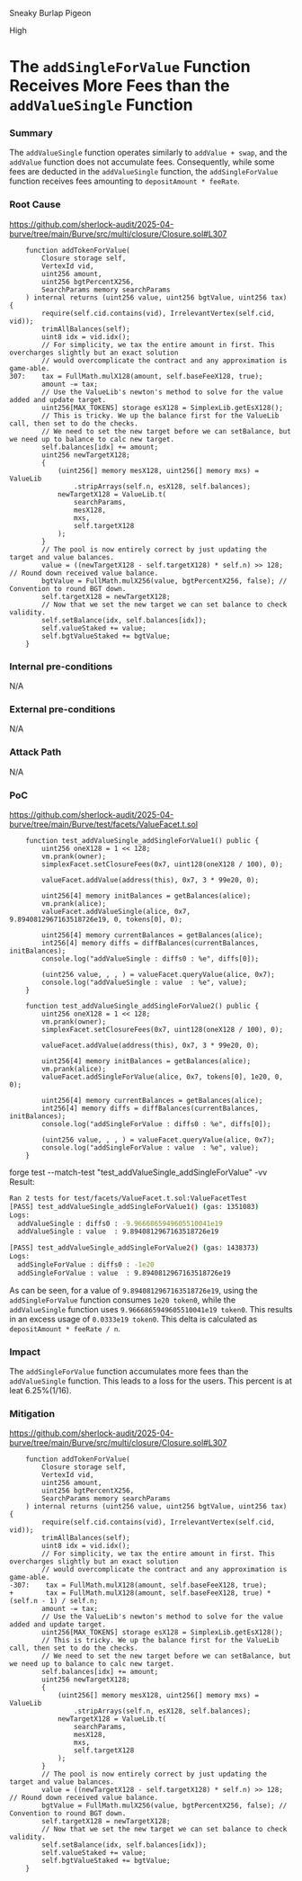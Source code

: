 Sneaky Burlap Pigeon

High

# The `addSingleForValue` Function Receives More Fees than the `addValueSingle` Function


### Summary
The `addValueSingle` function operates similarly to `addValue + swap`, and the `addValue` function does not accumulate fees. Consequently, while some fees are deducted in the `addValueSingle` function, the `addSingleForValue` function receives fees amounting to `depositAmount * feeRate`.

### Root Cause
https://github.com/sherlock-audit/2025-04-burve/tree/main/Burve/src/multi/closure/Closure.sol#L307
```solidity
    function addTokenForValue(
        Closure storage self,
        VertexId vid,
        uint256 amount,
        uint256 bgtPercentX256,
        SearchParams memory searchParams
    ) internal returns (uint256 value, uint256 bgtValue, uint256 tax) {
        require(self.cid.contains(vid), IrrelevantVertex(self.cid, vid));
        trimAllBalances(self);
        uint8 idx = vid.idx();
        // For simplicity, we tax the entire amount in first. This overcharges slightly but an exact solution
        // would overcomplicate the contract and any approximation is game-able.
307:    tax = FullMath.mulX128(amount, self.baseFeeX128, true);
        amount -= tax;
        // Use the ValueLib's newton's method to solve for the value added and update target.
        uint256[MAX_TOKENS] storage esX128 = SimplexLib.getEsX128();
        // This is tricky. We up the balance first for the ValueLib call, then set to do the checks.
        // We need to set the new target before we can setBalance, but we need up to balance to calc new target.
        self.balances[idx] += amount;
        uint256 newTargetX128;
        {
            (uint256[] memory mesX128, uint256[] memory mxs) = ValueLib
                .stripArrays(self.n, esX128, self.balances);
            newTargetX128 = ValueLib.t(
                searchParams,
                mesX128,
                mxs,
                self.targetX128
            );
        }
        // The pool is now entirely correct by just updating the target and value balances.
        value = ((newTargetX128 - self.targetX128) * self.n) >> 128; // Round down received value balance.
        bgtValue = FullMath.mulX256(value, bgtPercentX256, false); // Convention to round BGT down.
        self.targetX128 = newTargetX128;
        // Now that we set the new target we can set balance to check validity.
        self.setBalance(idx, self.balances[idx]);
        self.valueStaked += value;
        self.bgtValueStaked += bgtValue;
    }
```

### Internal pre-conditions
N/A

### External pre-conditions
N/A

### Attack Path
N/A

### PoC
https://github.com/sherlock-audit/2025-04-burve/tree/main/Burve/test/facets/ValueFacet.t.sol
```solidity
    function test_addValueSingle_addSingleForValue1() public {
        uint256 oneX128 = 1 << 128;
        vm.prank(owner);
        simplexFacet.setClosureFees(0x7, uint128(oneX128 / 100), 0);
        
        valueFacet.addValue(address(this), 0x7, 3 * 99e20, 0);

        uint256[4] memory initBalances = getBalances(alice);
        vm.prank(alice);
        valueFacet.addValueSingle(alice, 0x7,  9.8940812967163518726e19, 0, tokens[0], 0);

        uint256[4] memory currentBalances = getBalances(alice);
        int256[4] memory diffs = diffBalances(currentBalances, initBalances);
        console.log("addValueSingle : diffs0 : %e", diffs[0]);

        (uint256 value, , , ) = valueFacet.queryValue(alice, 0x7);
        console.log("addValueSingle : value  : %e", value);
    }
    
    function test_addValueSingle_addSingleForValue2() public {
        uint256 oneX128 = 1 << 128;
        vm.prank(owner);
        simplexFacet.setClosureFees(0x7, uint128(oneX128 / 100), 0);
        
        valueFacet.addValue(address(this), 0x7, 3 * 99e20, 0);

        uint256[4] memory initBalances = getBalances(alice);
        vm.prank(alice);
        valueFacet.addSingleForValue(alice, 0x7, tokens[0], 1e20, 0, 0);

        uint256[4] memory currentBalances = getBalances(alice);
        int256[4] memory diffs = diffBalances(currentBalances, initBalances);
        console.log("addSingleForValue : diffs0 : %e", diffs[0]);

        (uint256 value, , , ) = valueFacet.queryValue(alice, 0x7);
        console.log("addSingleForValue : value  : %e", value);
    }
```
forge test --match-test "test_addValueSingle_addSingleForValue" -vv
Result:
```bash
Ran 2 tests for test/facets/ValueFacet.t.sol:ValueFacetTest
[PASS] test_addValueSingle_addSingleForValue1() (gas: 1351083)
Logs:
  addValueSingle : diffs0 : -9.9666865949605510041e19
  addValueSingle : value  : 9.8940812967163518726e19

[PASS] test_addValueSingle_addSingleForValue2() (gas: 1438373)
Logs:
  addSingleForValue : diffs0 : -1e20
  addSingleForValue : value  : 9.8940812967163518726e19
```

As can be seen, for a value of `9.8940812967163518726e19`, using the `addSingleForValue` function consumes `1e20 token0`, while the `addValueSingle` function uses `9.9666865949605510041e19 token0`. This results in an excess usage of `0.0333e19 token0`. This delta is calculated as `depositAmount * feeRate / n`.

### Impact
The `addSingleForValue` function accumulates more fees than the `addValueSingle` function.
This leads to a loss for the users. This percent is at leat 6.25%(1/16).

### Mitigation
https://github.com/sherlock-audit/2025-04-burve/tree/main/Burve/src/multi/closure/Closure.sol#L307
```solidity
    function addTokenForValue(
        Closure storage self,
        VertexId vid,
        uint256 amount,
        uint256 bgtPercentX256,
        SearchParams memory searchParams
    ) internal returns (uint256 value, uint256 bgtValue, uint256 tax) {
        require(self.cid.contains(vid), IrrelevantVertex(self.cid, vid));
        trimAllBalances(self);
        uint8 idx = vid.idx();
        // For simplicity, we tax the entire amount in first. This overcharges slightly but an exact solution
        // would overcomplicate the contract and any approximation is game-able.
-307:    tax = FullMath.mulX128(amount, self.baseFeeX128, true);
+        tax = FullMath.mulX128(amount, self.baseFeeX128, true) * (self.n - 1) / self.n;
        amount -= tax;
        // Use the ValueLib's newton's method to solve for the value added and update target.
        uint256[MAX_TOKENS] storage esX128 = SimplexLib.getEsX128();
        // This is tricky. We up the balance first for the ValueLib call, then set to do the checks.
        // We need to set the new target before we can setBalance, but we need up to balance to calc new target.
        self.balances[idx] += amount;
        uint256 newTargetX128;
        {
            (uint256[] memory mesX128, uint256[] memory mxs) = ValueLib
                .stripArrays(self.n, esX128, self.balances);
            newTargetX128 = ValueLib.t(
                searchParams,
                mesX128,
                mxs,
                self.targetX128
            );
        }
        // The pool is now entirely correct by just updating the target and value balances.
        value = ((newTargetX128 - self.targetX128) * self.n) >> 128; // Round down received value balance.
        bgtValue = FullMath.mulX256(value, bgtPercentX256, false); // Convention to round BGT down.
        self.targetX128 = newTargetX128;
        // Now that we set the new target we can set balance to check validity.
        self.setBalance(idx, self.balances[idx]);
        self.valueStaked += value;
        self.bgtValueStaked += bgtValue;
    }
```